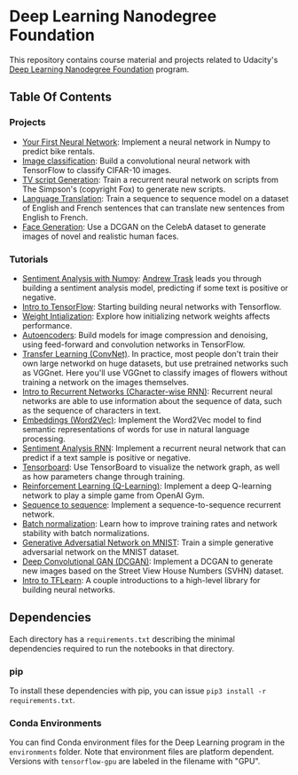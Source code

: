 # Deep Learning Nanodegree Foundation

This repository contains course material and projects related to Udacity's [Deep Learning Nanodegree Foundation](https://www.udacity.com/course/deep-learning-nanodegree-foundation--nd101) program. 

## Table Of Contents



### Projects

* [Your First Neural Network](https://github.com/skagrawal/Deep-Learning-Udacity-ND/tree/master/first-neural-network): Implement a neural network in Numpy to predict bike rentals.
* [Image classification](https://github.com/skagrawal/Deep-Learning-Udacity-ND/tree/master/image-classification): Build a convolutional neural network with TensorFlow to classify CIFAR-10 images.
* [TV script Generation](https://github.com/skagrawal/Deep-Learning-Udacity-ND/tree/master/tv-script-generation): Train a recurrent neural network on scripts from The Simpson's (copyright Fox) to generate new scripts.
* [Language Translation](https://github.com/skagrawal/Deep-Learning-Udacity-ND/tree/master/language-translation): Train a sequence to sequence model on a dataset of English and French sentences that can translate new sentences from English to French.
* [Face Generation](https://github.com/skagrawal/Deep-Learning-Udacity-ND-Udacity-ND/tree/master/face_generation): Use a DCGAN on the CelebA dataset to generate images of novel and realistic human faces.


### Tutorials

* [Sentiment Analysis with Numpy](https://github.com/skagrawal/Deep-Learning-Udacity-ND/tree/master/sentiment-network): [Andrew Trask](http://iamtrask.github.io/) leads you through building a sentiment analysis model, predicting if some text is positive or negative.
* [Intro to TensorFlow](https://github.com/skagrawal/Deep-Learning-Udacity-ND/tree/master/intro-to-tensorflow): Starting building neural networks with Tensorflow.
* [Weight Intialization](https://github.com/skagrawal/Deep-Learning-Udacity-ND/tree/master/weight-initialization): Explore how initializing network weights affects performance.
* [Autoencoders](https://github.com/skagrawal/Deep-Learning-Udacity-ND/tree/master/autoencoder): Build models for image compression and denoising, using feed-forward and convolution networks in TensorFlow.
* [Transfer Learning (ConvNet)](https://github.com/skagrawal/Deep-Learning-Udacity-ND/tree/master/transfer-learning). In practice, most people don't train their own large networkd on huge datasets, but use pretrained networks such as VGGnet. Here you'll use VGGnet to classify images of flowers without training a network on the images themselves.
* [Intro to Recurrent Networks (Character-wise RNN)](https://github.com/skagrawal/Deep-Learning-Udacity-ND/tree/master/intro-to-rnns): Recurrent neural networks are able to use information about the sequence of data, such as the sequence of characters in text.
* [Embeddings (Word2Vec)](https://github.com/skagrawal/Deep-Learning-Udacity-ND/tree/master/embeddings): Implement the Word2Vec model to find semantic representations of words for use in natural language processing.
* [Sentiment Analysis RNN](https://github.com/skagrawal/Deep-Learning-Udacity-ND/tree/master/sentiment-rnn): Implement a recurrent neural network that can predict if a text sample is positive or negative.
* [Tensorboard](https://github.com/skagrawal/Deep-Learning-Udacity-ND/tree/master/tensorboard): Use TensorBoard to visualize the network graph, as well as how parameters change through training.
* [Reinforcement Learning (Q-Learning)](https://github.com/skagrawal/Deep-Learning-Udacity-ND/tree/master/reinforcement): Implement a deep Q-learning network to play a simple game from OpenAI Gym.
* [Sequence to sequence](https://github.com/skagrawal/Deep-Learning-Udacity-ND/tree/master/seq2seq): Implement a sequence-to-sequence recurrent network.
* [Batch normalization](https://github.com/skagrawal/Deep-Learning-Udacity-ND/tree/master/batch-norm): Learn how to improve training rates and network stability with batch normalizations.
* [Generative Adversatial Network on MNIST](https://github.com/skagrawal/Deep-Learning-Udacity-ND/tree/master/gan_mnist): Train a simple generative adversarial network on the MNIST dataset.
* [Deep Convolutional GAN (DCGAN)](https://github.com/skagrawal/Deep-Learning-Udacity-ND/tree/master/dcgan-svhn): Implement a DCGAN to generate new images based on the Street View House Numbers (SVHN) dataset.
* [Intro to TFLearn](https://github.com/skagrawal/Deep-Learning-Udacity-ND/tree/master/intro-to-tflearn): A couple introductions to a high-level library for building neural networks.

## Dependencies

Each directory has a `requirements.txt` describing the minimal dependencies required to run the notebooks in that directory.

### pip

To install these dependencies with pip, you can issue `pip3 install -r requirements.txt`.

### Conda Environments

You can find Conda environment files for the Deep Learning program in the `environments` folder. Note that environment files are platform dependent. Versions with `tensorflow-gpu` are labeled in the filename with "GPU".